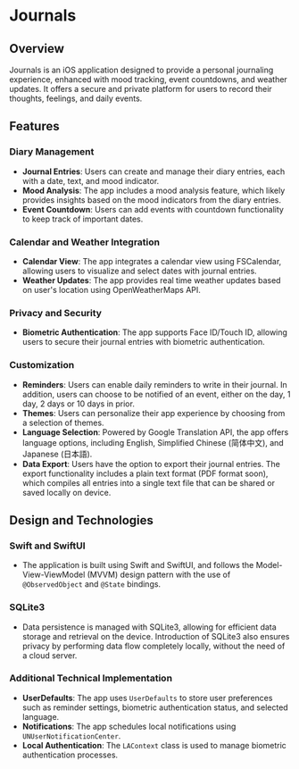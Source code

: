 # Journals

## Overview ##
Journals is an iOS application designed to provide a personal journaling experience, enhanced with mood tracking, event countdowns, and weather updates. It offers a secure and private platform for users to record their thoughts, feelings, and daily events.

## Features ##
### Diary Management ###
- **Journal Entries**: Users can create and manage their diary entries, each with a date, text, and mood indicator.
- **Mood Analysis**: The app includes a mood analysis feature, which likely provides insights based on the mood indicators from the diary entries.
- **Event Countdown**: Users can add events with countdown functionality to keep track of important dates.

### Calendar and Weather Integration ###
- **Calendar View**: The app integrates a calendar view using FSCalendar, allowing users to visualize and select dates with journal entries.
- **Weather Updates**: The app provides real time weather updates based on user's location using OpenWeatherMaps API.

### Privacy and Security ###
- **Biometric Authentication**: The app supports Face ID/Touch ID, allowing users to secure their journal entries with biometric authentication.

### Customization ##
- **Reminders**: Users can enable daily reminders to write in their journal. In addition, users can choose to be notified of an event, either on the day, 1 day, 2 days or 10 days in prior.
- **Themes**: Users can personalize their app experience by choosing from a selection of themes.
- **Language Selection**: Powered by Google Translation API, the app offers language options, including English, Simplified Chinese (简体中文), and Japanese (日本語).
- **Data Export**: Users have the option to export their journal entries. The export functionality includes a plain text format (PDF format soon), which compiles all entries into a single text file that can be shared or saved locally on device.

## Design and Technologies ##
### Swift and SwiftUI ###
- The application is built using Swift and SwiftUI, and follows the Model-View-ViewModel (MVVM) design pattern with the use of `@ObservedObject` and `@State` bindings.

### SQLite3 ###
- Data persistence is managed with SQLite3, allowing for efficient data storage and retrieval on the device. Introduction of SQLite3 also ensures privacy by performing data flow completely locally, without the need of a cloud server.

### Additional Technical Implementation ###
- **UserDefaults**: The app uses `UserDefaults` to store user preferences such as reminder settings, biometric authentication status, and selected language.
- **Notifications**: The app schedules local notifications using `UNUserNotificationCenter`.
- **Local Authentication**: The `LAContext` class is used to manage biometric authentication processes.
